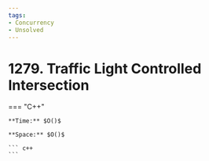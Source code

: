 ```yaml
---
tags:
- Concurrency
- Unsolved
---
```



# 1279. Traffic Light Controlled Intersection

=== "C++"

    **Time:** $O()$

    **Space:** $O()$

    ``` c++
    ```